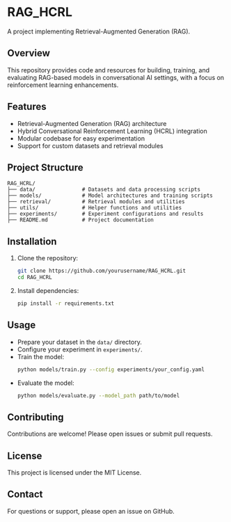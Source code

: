 ﻿# RAG_HCRL

A project implementing Retrieval-Augmented Generation (RAG).

## Overview

This repository provides code and resources for building, training, and evaluating RAG-based models in conversational AI settings, with a focus on reinforcement learning enhancements.

## Features

- Retrieval-Augmented Generation (RAG) architecture
- Hybrid Conversational Reinforcement Learning (HCRL) integration
- Modular codebase for easy experimentation
- Support for custom datasets and retrieval modules

## Project Structure

```
RAG_HCRL/
├── data/               # Datasets and data processing scripts
├── models/             # Model architectures and training scripts
├── retrieval/          # Retrieval modules and utilities
├── utils/              # Helper functions and utilities
├── experiments/        # Experiment configurations and results
├── README.md           # Project documentation
```

## Installation

1. Clone the repository:
    ```bash
    git clone https://github.com/yourusername/RAG_HCRL.git
    cd RAG_HCRL
    ```
2. Install dependencies:
    ```bash
    pip install -r requirements.txt
    ```

## Usage

- Prepare your dataset in the `data/` directory.
- Configure your experiment in `experiments/`.
- Train the model:
  ```bash
  python models/train.py --config experiments/your_config.yaml
  ```
- Evaluate the model:
  ```bash
  python models/evaluate.py --model_path path/to/model
  ```

## Contributing

Contributions are welcome! Please open issues or submit pull requests.

## License

This project is licensed under the MIT License.

## Contact

For questions or support, please open an issue on GitHub.
